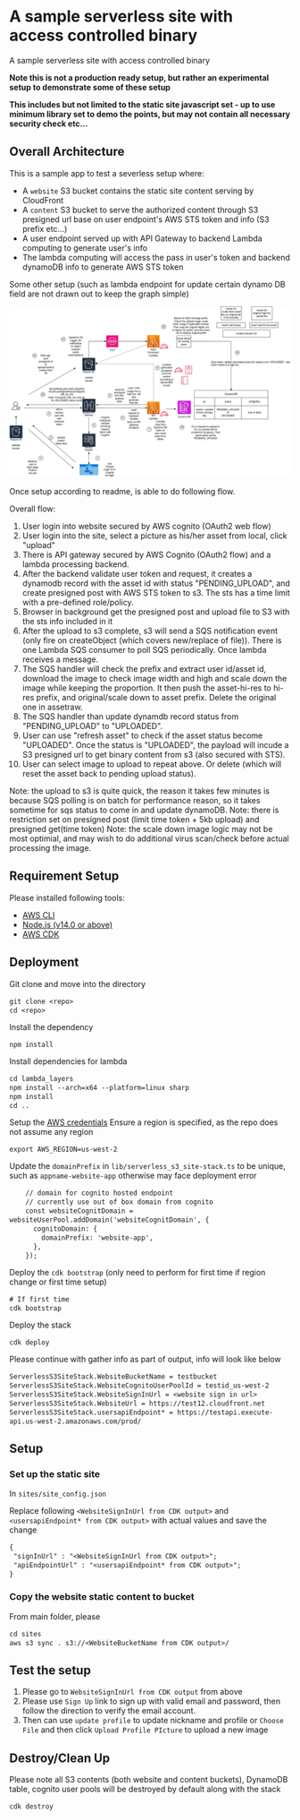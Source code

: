 # A sample serverless site with access controlled binary

A sample serverless site with access controlled binary

**Note this is not a production ready setup, but rather an experimental setup to demonstrate some of these setup**

**This includes but not limited to the static site javascript set - up to use minimum library set to demo the points, but may not contain all necessary security check etc...**

## Overall Architecture
This is a sample app to test a severless setup where:

- A `website` S3 bucket contains the static site content serving by CloudFront
- A `content` S3 bucket to serve the authorized content through S3 presigned url base on user endpoint's AWS STS token and info (S3 prefix etc...)
- A user endpoint served up with API Gateway to backend Lambda computing to generate user's info
- The lambda computing will access the pass in user's token and backend dynamoDB info to generate AWS STS token

Some other setup (such as lambda endpoint for update certain dynamo DB field are not drawn out to keep the graph simple)

![Architecture](images/architecture.drawio.png)


Once setup according to readme, is able to do following flow.



Overall flow:
1. User login into website secured by AWS cognito (OAuth2 web flow)
2. User login into the site, select a picture as his/her asset from local, click "upload"
3. There is API gateway secured by AWS Cognito (OAuth2 flow) and a lambda processing backend. 
4. After the backend validate user token and request, it creates a dynamodb record with the asset id with status "PENDING_UPLOAD", and create presigned post with AWS STS token to s3. The sts has a time limit with a pre-defined role/policy.
5. Browser in background get the presigned post and upload file to S3 with the sts info included in it
6. After the upload to s3 complete, s3 will send a SQS notification event (only fire on createObject (which covers new/replace of file)). There is one Lambda SQS consumer to poll SQS periodically. Once lambda receives a message.
7. The SQS handler will check the prefix and extract user id/asset id, download the image to check image width and high and scale down the image while keeping the proportion. It then push the asset-hi-res to hi-res prefix, and original/scale down to asset prefix. Delete the original one in assetraw. 
8. The SQS handler than update dynamdb record status from "PENDING_UPLOAD" to "UPLOADED".
7. User can use "refresh asset" to check if the asset status become "UPLOADED". Once the status is "UPLOADED", the payload will incude a S3 presigned url to get binary content from s3 (also secured with STS).
8. User can select image to upload to repeat above. Or delete (which will reset the asset back to pending upload status).

Note: the upload to s3 is quite quick, the reason it takes few minutes is because SQS polling is on batch for performance reason, so it takes sometime for sqs status to come in and update dynamoDB.
Note: there is restriction set on presigned post (limit time token + 5kb upload) and presigned get(time token)
Note: the scale down image logic may not be most optimial, and may wish to do additional virus scan/check before actual processing the image.

## Requirement Setup
Please installed following tools:
- [AWS CLI](https://docs.aws.amazon.com/cli/latest/userguide/getting-started-install.html)
- [Node.js (v14.0 or above)](https://nodejs.org/en/)
- [AWS CDK](https://docs.aws.amazon.com/cdk/v2/guide/home.html)


## Deployment

Git clone and move into the directory
```
git clone <repo>
cd <repo>
```

Install the dependency
```
npm install
```

Install dependencies for lambda
```
cd lambda_layers
npm install --arch=x64 --platform=linux sharp
npm install
cd ..
```

Setup the [AWS credentials](https://docs.aws.amazon.com/cli/latest/userguide/cli-configure-files.html)
Ensure a region is specified, as the repo does not assume any region
```
export AWS_REGION=us-west-2

```

Update the `domainPrefix` in `lib/serverless_s3_site-stack.ts` to be unique, such as `appname-website-app` otherwise may face deployment error
```
    // domain for cognito hosted endpoint
    // currently use out of box domain from cognito
    const websiteCognitDomain = websiteUserPool.addDomain('websiteCognitDomain', {
      cognitoDomain: {
        domainPrefix: 'website-app',
      },
    });
```

Deploy the `cdk bootstrap` (only need to perform for first time if region change or first time setup)
```
# If first time
cdk bootstrap
```

Deploy the stack
```
cdk deploy
```

Please continue with gather info as part of output, info will look like below
```
ServerlessS3SiteStack.WebsiteBucketName = testbucket
ServerlessS3SiteStack.WebsiteCognitoUserPoolId = testid_us-west-2
ServerlessS3SiteStack.WebsiteSignInUrl = <website sign in url>
ServerlessS3SiteStack.WebsiteUrl = https://test12.cloudfront.net
ServerlessS3SiteStack.usersapiEndpoint* = https://testapi.execute-api.us-west-2.amazonaws.com/prod/

```

## Setup

### Set up the static site
In `sites/site_config.json`

Replace following `<WebsiteSignInUrl from CDK output>` and `<usersapiEndpoint* from CDK output>` with actual values and save the change
```
{
 "signInUrl" : "<WebsiteSignInUrl from CDK output>";
 "apiEndpointUrl" : "<usersapiEndpoint* from CDK output>";
}
```

### Copy the website static content to bucket

From main folder, please 
```
cd sites
aws s3 sync . s3://<WebsiteBucketName from CDK output>/
```

## Test the setup

1. Please go to  `WebsiteSignInUrl from CDK output` from above
2. Please use `Sign Up` link to sign up with valid email and password, then follow the direction to verify the email account.
3. Then can use `update profile` to update nickname and profile or `Choose File` and then click `Upload Profile PIcture` to upload a new image

## Destroy/Clean Up
Please note all S3 contents (both website and content buckets), DynamoDB table, cognito user pools will be destroyed by default along with the stack
```
cdk destroy
```

